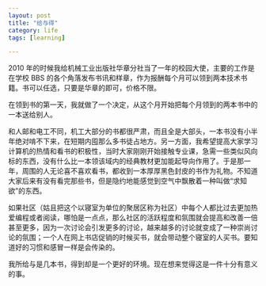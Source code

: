 ```yaml
---
layout: post
title: "给与得"
category: life
tags: [learning]

---
```




2010 年的时候我给机械工业出版社华章分社当了一年的校园大使，主要的工作是在学校 BBS 的各个角落发布书讯和样章，作为报酬每个月可以领到两本技术书籍。书可以任选，只要是华章的即可，价格不限。


在领到书的第一天，我就做了一个决定，从这个月开始把每个月领到的两本书中的一本送给别人。


和人邮和电工不同，机工大部分的书都很严肃，而且全是大部头，一本书没有小半年绝对啃不下来，在短期内囤那么多书徒占地方。另一方面，我希望提高大家学习计算机的热情和看书的积极性，当时大家刚刚开始接触专业课，急需一些类似风向标的东西，没有什么比一本领该域内的经典教材更加能起导向作用了。于是那一年，周围的人无论喜不喜欢看书，都收到一本厚厚黑色封皮的书作为礼物。不知道大家后来有没有看完那些书，但是隐约地能感觉到空气中飘散着一种叫做“求知欲”的东西。


如果社区（姑且把这个以寝室为单位的聚居区称为社区）中每个人都比过去更加热爱编程或者阅读，哪怕是一点点，那么社区的活跃程度和氛围就会提高和改善一倍甚至更多，因为一次讨论会引发更多的讨论，越来越多的讨论就变成了一种崇尚讨论的氛围；一个人在网上书店促销的时候买书，就会带动整个寝室的人买书。要知道好的习惯和感冒一样是会传染的。


我所给与是几本书，得到却是一个更好的环境。现在想来觉得这是一件十分有意义的事。


